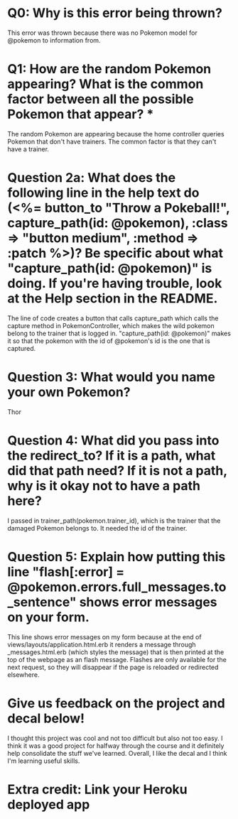 # Q0: Why is this error being thrown?
This error was thrown because there was no Pokemon model for @pokemon to information from.

# Q1: How are the random Pokemon appearing? What is the common factor between all the possible Pokemon that appear? *
The random Pokemon are appearing because the home controller queries Pokemon that don't have trainers. The common factor is that they can't have a trainer.

# Question 2a: What does the following line in the help text do (<%= button_to "Throw a Pokeball!", capture_path(id: @pokemon), :class => "button medium", :method => :patch %>)? Be specific about what "capture_path(id: @pokemon)" is doing. If you're having trouble, look at the Help section in the README.
The line of code creates a button that calls capture_path which calls the capture method in PokemonController, which makes the wild pokemon belong to the trainer that is logged in. "capture_path(id: @pokemon)" makes it so that the pokemon with the id of @pokemon's id is the one that is captured. 

# Question 3: What would you name your own Pokemon?
Thor

# Question 4: What did you pass into the redirect_to? If it is a path, what did that path need? If it is not a path, why is it okay not to have a path here?
I passed in trainer_path(pokemon.trainer_id), which is the trainer that the damaged Pokemon belongs to. It needed the id of the trainer.

# Question 5: Explain how putting this line "flash[:error] = @pokemon.errors.full_messages.to_sentence" shows error messages on your form.
This line shows error messages on my form because at the end of views/layouts/application.html.erb it renders a message through _messages.html.erb (which styles the message) that is then printed at the top of the webpage as an flash message. Flashes are only available for the next request, so they will disappear if the page is reloaded or redirected elsewhere.

# Give us feedback on the project and decal below!
I thought this project was cool and not too difficult but also not too easy. I think it was a good project for halfway through the course and it definitely help consolidate the stuff we've learned. Overall, I like the decal and I think I'm learning useful skills.

# Extra credit: Link your Heroku deployed app
